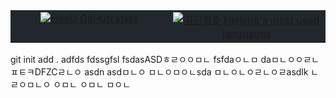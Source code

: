 <table style="width: 100%; background-color: #22272d; border-collapse: collapse;">
  <tr style="background-color: #22272d;">
    <td style="width: 50%; text-align: center; vertical-align: top; background-color: #22272d;">
      <a href="#"><img title="HeeU GitHub stats" src="https://github-readme-stats.vercel.app/api?username=khellang&show_icons=true&count_private=true&hide_rank=false&include_all_commits=true&title_color=adbac7&icon_color=3ad253&text_color=768390&bg_color=22272d&hide_border=true" align="center"></a>
    </td>
    <td style="width: 50%; text-align: center; vertical-align: top; background-color: #22272d;">
      <a href="#"><img title="김근형좆 Hellang's most used languages" src="https://github-readme-stats.vercel.app/api/top-langs/?username=khellang&langs_count=6&layout=compact&title_color=adbac7&text_color=768390&bg_color=22272d&hide_border=true" align="center"></a>
    </td>
  </tr>
</table>
git init add .
adfds
fdssgfsl
fsdasASDㅎㄹㅇㅇㅁㄴ
fsfdaㅇㄴㅁ
daㅁㄴㅇㅇㄹㄴ
ㅍㅌㅋDFZCㄹㄴㅇ
asdn
asdㅁㄴㅇ
ㅁㄴㅇㅁㅇㄴsda
ㅁㄴㅇㄴㅇㄹㄴㅇㄹasdlk
ㄴㄹㅇㅁㄴㅇ
ㅇㅁㄴ
ㅇㅁㄴ
ㅁㅇㄴ
